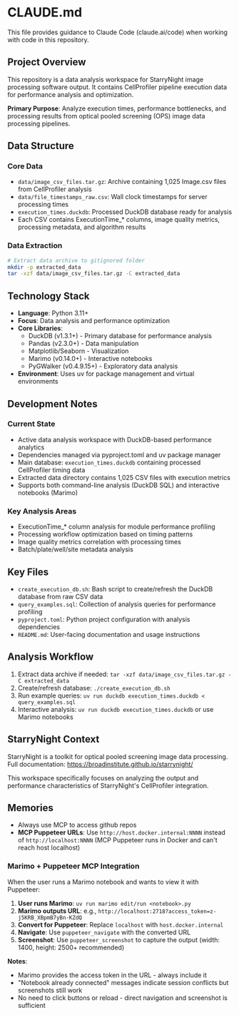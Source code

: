 # CLAUDE.md

This file provides guidance to Claude Code (claude.ai/code) when working with code in this repository.

## Project Overview

This repository is a data analysis workspace for StarryNight image processing software output. It contains CellProfiler pipeline execution data for performance analysis and optimization.

**Primary Purpose**: Analyze execution times, performance bottlenecks, and processing results from optical pooled screening (OPS) image data processing pipelines.

## Data Structure

### Core Data
- `data/image_csv_files.tar.gz`: Archive containing 1,025 Image.csv files from CellProfiler analysis
- `data/file_timestamps_raw.csv`: Wall clock timestamps for server processing times
- `execution_times.duckdb`: Processed DuckDB database ready for analysis
- Each CSV contains ExecutionTime_* columns, image quality metrics, processing metadata, and algorithm results

### Data Extraction
```bash
# Extract data archive to gitignored folder
mkdir -p extracted_data
tar -xzf data/image_csv_files.tar.gz -C extracted_data
```

## Technology Stack

- **Language**: Python 3.11+
- **Focus**: Data analysis and performance optimization
- **Core Libraries**: 
  - DuckDB (v1.3.1+) - Primary database for performance analysis
  - Pandas (v2.3.0+) - Data manipulation
  - Matplotlib/Seaborn - Visualization
  - Marimo (v0.14.0+) - Interactive notebooks
  - PyGWalker (v0.4.9.15+) - Exploratory data analysis
- **Environment**: Uses uv for package management and virtual environments

## Development Notes

### Current State
- Active data analysis workspace with DuckDB-based performance analytics
- Dependencies managed via pyproject.toml and uv package manager
- Main database: `execution_times.duckdb` containing processed CellProfiler timing data
- Extracted data directory contains 1,025 CSV files with execution metrics
- Supports both command-line analysis (DuckDB SQL) and interactive notebooks (Marimo)

### Key Analysis Areas
- ExecutionTime_* column analysis for module performance profiling
- Processing workflow optimization based on timing patterns
- Image quality metrics correlation with processing times
- Batch/plate/well/site metadata analysis

## Key Files

- `create_execution_db.sh`: Bash script to create/refresh the DuckDB database from raw CSV data
- `query_examples.sql`: Collection of analysis queries for performance profiling
- `pyproject.toml`: Python project configuration with analysis dependencies
- `README.md`: User-facing documentation and usage instructions

## Analysis Workflow

1. Extract data archive if needed: `tar -xzf data/image_csv_files.tar.gz -C extracted_data`
2. Create/refresh database: `./create_execution_db.sh`
3. Run example queries: `uv run duckdb execution_times.duckdb < query_examples.sql`
4. Interactive analysis: `uv run duckdb execution_times.duckdb` or use Marimo notebooks

## StarryNight Context

StarryNight is a toolkit for optical pooled screening image data processing. Full documentation: https://broadinstitute.github.io/starrynight/

This workspace specifically focuses on analyzing the output and performance characteristics of StarryNight's CellProfiler integration.

## Memories

- Always use MCP to access github repos
- **MCP Puppeteer URLs**: Use `http://host.docker.internal:NNNN` instead of `http://localhost:NNNN` (MCP Puppeteer runs in Docker and can't reach host localhost)

### Marimo + Puppeteer MCP Integration

When the user runs a Marimo notebook and wants to view it with Puppeteer:

1. **User runs Marimo**: `uv run marimo edit/run <notebook>.py`
2. **Marimo outputs URL**: e.g., `http://localhost:2718?access_token=z-j5KRB_XBpmB7yBn-KZdQ`
3. **Convert for Puppeteer**: Replace `localhost` with `host.docker.internal`
4. **Navigate**: Use `puppeteer_navigate` with the converted URL
5. **Screenshot**: Use `puppeteer_screenshot` to capture the output (width: 1400, height: 2500+ recommended)

**Notes**:
- Marimo provides the access token in the URL - always include it
- "Notebook already connected" messages indicate session conflicts but screenshots still work
- No need to click buttons or reload - direct navigation and screenshot is sufficient

